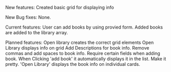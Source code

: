 New features:
Created basic grid for displaying info

New Bug fixes:
None.

Current features:
User can add books by using provied form.
Added books are added to the library array.


Planned features:
Open library creates the correct grid elements
Open Library displays info on grid
Add Descriptions for book info.
Remove commas and add spaces to book info.
Require certain fields when adding book.
When Clicking 'add book' it automatically displays it in the list.
Make it pretty.
'Open Library' displays the book info on individual cards.